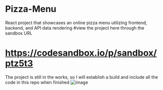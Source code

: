 # Pizza-Menu
React project that showcases an online pizza menu utilizing frontend, backend, and API data rendering
#view the project here through the sandbox URL
# https://codesandbox.io/p/sandbox/ptz5t3
The project is still in the works, so I will establish a build and include all the code in this repo when finished
![image](https://github.com/user-attachments/assets/97eb4439-660d-41df-9793-077bcd58e1cd)
